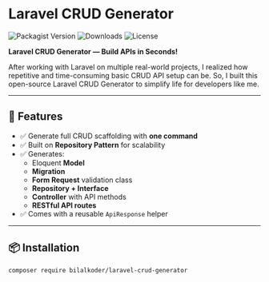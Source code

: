 # Laravel CRUD Generator

![Packagist Version](https://img.shields.io/packagist/v/bilalkoder/laravel-crud-generator)
![Downloads](https://img.shields.io/packagist/dt/bilalkoder/laravel-crud-generator)
![License](https://img.shields.io/github/license/BilalKoder/laravel-crud-generator)

**Laravel CRUD Generator — Build APIs in Seconds!**

After working with Laravel on multiple real-world projects, I realized how repetitive and time-consuming basic CRUD API setup can be. So, I built this open-source Laravel CRUD Generator to simplify life for developers like me.

---

## 🚀 Features

- ✅ Generate full CRUD scaffolding with **one command**
- ✅ Built on **Repository Pattern** for scalability
- ✅ Generates:
  - Eloquent **Model**
  - **Migration**
  - **Form Request** validation class
  - **Repository + Interface**
  - **Controller** with API methods
  - **RESTful API routes**
- ✅ Comes with a reusable `ApiResponse` helper

---

## 📦 Installation

```bash
composer require bilalkoder/laravel-crud-generator
